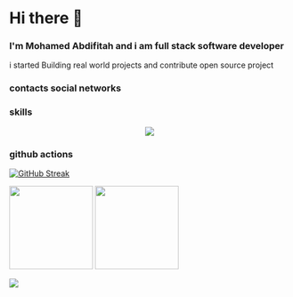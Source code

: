 # Hi there 👋

### I'm Mohamed Abdifitah and i am full stack software developer
i started Building real world projects and contribute open source project

### contacts social networks

### skills
<p align="center">
  <a href="https://skillicons.dev">
    <img src="https://skillicons.dev/icons?i=wasm,typescript,python,javascript,go,dart,cpp,c,bash,css,express,graphql,apollo,react,next,mongodb,redis,aws,django,flask,mui,docker,sass,redux,selenium,tailwind,vim,nginx,jenkins,electron,figma,git,nestjs,c,jest,kubernetes,deno,nodejs,webpack,mysql,postgresql,vite" />
</a>
</p>

### github actions

[![GitHub Streak](https://github-readme-streak-stats.herokuapp.com/?user=mohamedabdifitah&hide=html&layout=compact&theme=highcontrast)](https://github.com/mohamedabdifitah)


  <img height="150px" src="https://github-readme-stats.vercel.app/api?username=mohamedabdifitah&show_icons=true&theme=highcontrast" />

  <img height="150px" src="https://github-readme-stats.vercel.app/api/top-langs/?username=mohamedabdifitah&hide=html&layout=compact&theme=highcontrast" />

 

 ![](./profile-3d-contrib/profile-night-rainbow.svg)

 

 </details>
 

